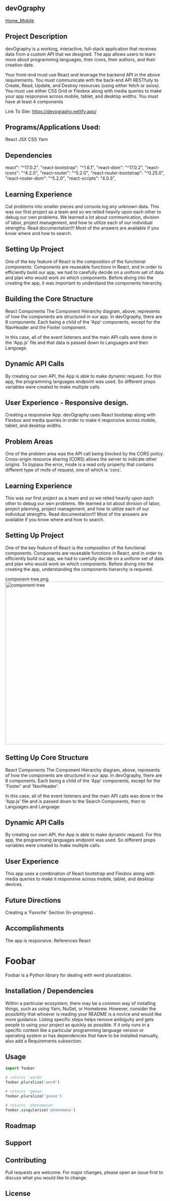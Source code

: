 ## devOgraphy

[Home_Mobile](https://user-images.githubusercontent.com/65795477/125976547-f39ebe7f-00e5-4988-b107-ff53a5ca906f.jpeg)


## Project Description
devOgraphy is a working, interactive, full-stack application that receives data from a custom API that we designed. The app allows users to learn more about programming languages, their icons, their authors, and their creation date.

Your front-end must use React and leverage the backend API in the above requirements.
You must communicate with the back-end API RESTfully to Create, Read, Update, and Destroy resources (using either fetch or axios).
You must use either CSS Grid or Flexbox along with media queries to make your app responsive across mobile, tablet, and desktop widths.
You must have at least 4 components


Link To Site: https://devography.netlify.app/

## Programs/Applications Used:
React
JSX
CSS
Yarn


## Dependencies
react": "^17.0.2",
    "react-bootstrap": "^1.6.1",
    "react-dom": "^17.0.2",
    "react-icons": "^4.2.0",
    "react-router": "^5.2.0",
    "react-router-bootstrap": "^0.25.0",
    "react-router-dom": "^5.2.0",
    "react-scripts": "4.0.3",

## Learning Experience
Cut problems into smaller pieces and console.log any unknown data. This was our first project as a team and so we relied heavily upon each other to debug our own problems. We learned a lot about communication, division of labor, project management, and how to utilize each of our individual strengths. Read documentation!!! Most of the answers are available if you know where and how to search.

## Setting Up Project
One of the key feature of React is the composition of the functional components. Components are reuseable functions in React, and in order to efficiently build our app, we had to carefully decide on a uniform set of data and plan who would work on which components. Before diving into the creating the app, it was important to understand the components hierarchy.



## Building the Core Structure
React Components
The Component Hierarchy diagram, above, represents of how the components are structured in our app. In devOgraphy, there are 8 components. Each being a child of the 'App' components, except for the NavHeader and the Footer component.

In this case, all of the event listeners and the main API calls were done in the 'App.js' file and that data is passed down to Languages and then Language.



## Dynamic API Calls
By creating our own API, the App is able to make dynamic request. For this app, the programming languages endpoint was used. So different props variables were created to make multiple calls.

## User Experience - Responsive design.
Creating a responsive App. devOgraphy uses React bootstap along with Flexbox and media queries in order to make it responsive across mobile, tablet, and desktop widths.

## Problem Areas
One of the problem area was the API call being blocked by the CORS poilcy. Cross-origin resource sharing (CORS) allows the server to indicate other origins. To bypass the error, mode is a read only property that contains different type of mofe of request, one of which is 'cors'.

## Learning Experience
This was our first project as a team and so we relied heavily upon each other to debug our own problems. We learned a lot about division of labor, project planning, project management, and how to utilize each of our individual strengths. Read documentation!!! Most of the answers are available if you know where and how to search.

## Setting Up Project
One of the key feature of React is the composition of the functional components. Components are reuseable functions in React, and in order to efficiently build our app, we had to carefully decide on a uniform set of data and plan who would work on which components. Before diving into the creating the app, understanding the components hierarchy is required.

component-tree.png<img width="514" alt="component-tree" src="https://user-images.githubusercontent.com/65795477/125981555-ecc23dba-8ce6-4487-9529-a0735615e308.png">


## Setting Up Core Structure
React Components
The Component Hierarchy diagram, above, represents of how the components are structured in our app. In devOgraphy, there are 6 components. Each being a child of the 'App' components, except for the 'Footer' and 'NavHeader'.

In this case, all of the event listeners and the main API calls was done in the 'App.js' file and is passed down to the Search Components, then to Languages and Language.

## Dynamic API Calls
By creating our own API, the App is able to make dynamic request. For this app, the programming languages endpoint was used. So different props variables were created to make multiple calls.

## User Experience
This app uses a combination of React bootstrap and Flexbox along with media queries to make it responsive across mobile, tablet, and desktop devices.



## Future Directions
Creating a 'Favorite' Section (In-progress)
.

## Accomplishments
The app is responsive.
References
React

# Foobar

Foobar is a Python library for dealing with word pluralization.

## Installation / Dependencies

Within a particular ecosystem, there may be a common way of installing things, such as using Yarn, NuGet, or Homebrew. However, consider the possibility that whoever is reading your README is a novice and would like more guidance. Listing specific steps helps remove ambiguity and gets people to using your project as quickly as possible. If it only runs in a specific context like a particular programming language version or operating system or has dependencies that have to be installed manually, also add a Requirements subsection.

## Usage

```python
import foobar

# returns 'words'
foobar.pluralize('word')

# returns 'geese'
foobar.pluralize('goose')

# returns 'phenomenon'
foobar.singularize('phenomena')

```
## Roadmap


## Support


## Contributing
Pull requests are welcome. For major changes, please open an issue first to discuss what you would like to change.



## License

